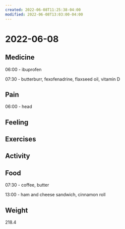```yaml
---
created: 2022-06-08T11:25:38-04:00
modified: 2022-06-08T13:03:00-04:00
---
```


# 2022-06-08

## Medicine

06:00 - ibuprofen 

07:30 - butterburr, fexofenadrine, flaxseed oil, vitamin D 


## Pain

06:00 - head


## Feeling


## Exercises


## Activity


## Food

07:30 - coffee, butter 

13:00 - ham and cheese sandwich, cinnamon roll


## Weight

218.4
